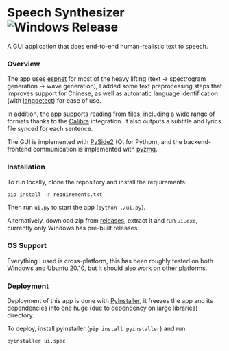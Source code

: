 # Speech Synthesizer ![Windows Release](https://github.com/jackz314/speech-synthesizer/workflows/Deploy%20Windows%20Release/badge.svg)
A GUI application that does end-to-end human-realistic text to speech.

### Overview

The app uses [espnet](https://github.com/espnet/espnet) for most of the heavy lifting (text -> spectrogram generation -> wave generation), I added some text preprocessing steps that improves support for Chinese, as well as automatic language identification (with [langdetect](https://github.com/Mimino666/langdetect)) for ease of use. 

In addition, the app supports reading from files, including a wide range of formats thanks to the [Calibre](http://calibre-ebook.com/) integration. It also outputs a subtitle and lyrics file synced for each sentence.

The GUI is implemented with [PySide2](https://www.qt.io/qt-for-python) (Qt for Python), and the backend-frontend communication is implemented with [pyzmq](https://github.com/zeromq/pyzmq/).

### Installation

To run locally, clone the repository and install the requirements:
```bash
pip install -r requirements.txt
```
Then run `ui.py` to start the app (`python ./ui.py`).

Alternatively, download zip from [releases](https://github.com/jackz314/speech-synthesizer/releases), extract it and run `ui.exe`, currently only Windows has pre-built releases.

### OS Support

Everything I used is cross-platform, this has been roughly tested on both Windows and Ubuntu 20.10, but it should also work on other platforms.

### Deployment

Deployment of this app is done with [PyInstaller](https://github.com/pyinstaller/pyinstaller), it freezes the app and its dependencies into one huge (due to dependency on large libraries) directory.

To deploy, install pyinstaller (`pip install pyinstaller`) and run:
```bash
pyinstaller ui.spec
```
